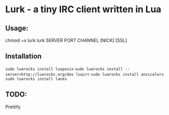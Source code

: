 # Lurk - a tiny IRC client written in Lua

## Usage:
chmod +x lurk
lurk SERVER PORT CHANNEL \[NICK\] \[SSL\]

## Installation
`sudo luarocks install luaposix`
`sudo luarocks install --server=http://luarocks.org/dev luairc`
`sudo luarocks install ansicolors`
`sudo luarocks install lanes`

## TODO:
Prettify

